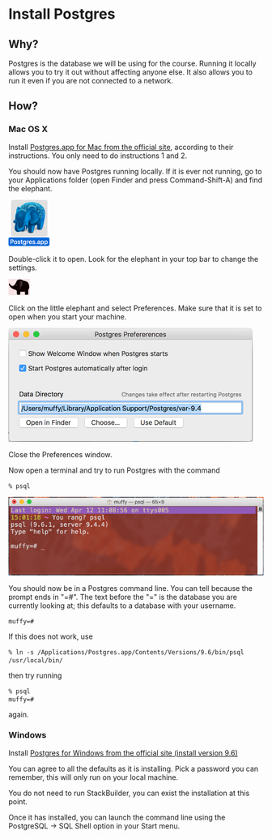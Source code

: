 # Install Postgres
## Why?
Postgres is the database we will be using for the course.
Running it locally allows you to try it out without affecting anyone else.
It also allows you to run it even if you are not connected to a network.

## How?

### Mac OS X
Install [Postgres.app for Mac from the official site](https://postgresapp.com/), according to their instructions.
You only need to do instructions 1 and 2.

You should now have Postgres running locally. If it is ever not running, go to your Applications folder
(open Finder and press Command-Shift-A) and find the elephant.

![Postgres app](../images/install-fest/postgres.png)

Double-click it to open. Look for the elephant in your top bar to change the settings.

![Postgres in top bar](../images/install-fest/top_postgres.png)

Click on the little elephant and select Preferences. Make sure that it is set to open when you start your machine.

![Postgres preferences](../images/install-fest/postgres_preferences.png)

Close the Preferences window.

Now open a terminal and try to run Postgres with the command

    % psql

![Postgres command line](../images/install-fest/postgres_shell.png)

You should now be in a Postgres command line.
You can tell because the prompt ends in "=#".
The text before the "=" is the database you are currently looking at; this
defaults to a database with your username.

    muffy=#

If this does not work, use

    % ln -s /Applications/Postgres.app/Contents/Versions/9.6/bin/psql /usr/local/bin/

then try running

    % psql
    muffy=#
    
again.

### Windows

Install [Postgres for Windows from the official site (install version 9.6)](https://www.postgresql.org/download/windows)

You can agree to all the defaults as it is installing. Pick a password you can remember,
this will only run on your local machine.

You do not need to run StackBuilder, you can exist the installation at this point.

Once it has installed, you can launch the command line using the
PostgreSQL -> SQL Shell option in your Start menu.

